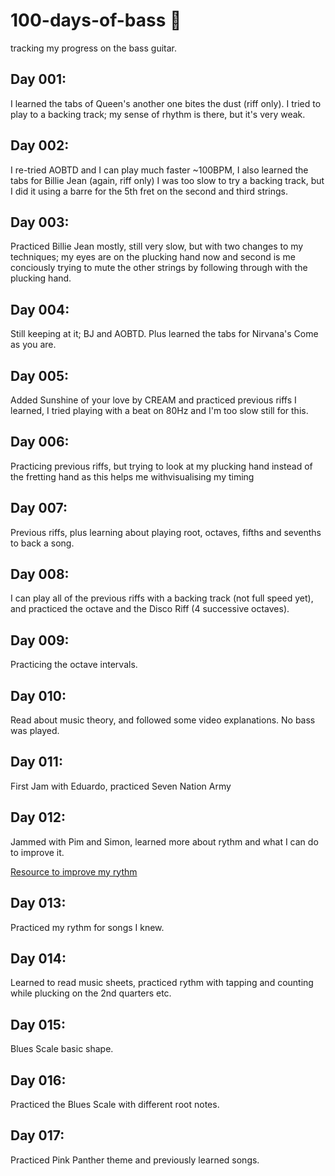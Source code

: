# 100-days-of-bass 🎸
tracking my progress on the bass guitar.

## Day 001:
I learned the tabs of Queen's another one bites the dust (riff only). I tried to play to a backing track; my sense of rhythm is there, but it's very weak.

## Day 002:
I re-tried AOBTD and I can play much faster ~100BPM, I also learned the tabs for Billie Jean (again, riff only) I was too slow to try a backing track, but I did it using a barre for the 5th fret on the second and third strings.

## Day 003:
Practiced Billie Jean mostly, still very slow, but with two changes to my techniques; my eyes are on the plucking hand now and second is me conciously trying to mute the other strings by following through with the plucking hand.

## Day 004:
Still keeping at it; BJ and AOBTD. Plus learned the tabs for Nirvana's Come as you are.

## Day 005:
Added Sunshine of your love by CREAM and practiced previous riffs I learned, I tried playing with a beat on 80Hz and I'm too slow still for this.

## Day 006:
Practicing previous riffs, but trying to look at my plucking hand instead of the fretting hand as this helps me withvisualising my timing 

## Day 007:
Previous riffs, plus learning about playing root, octaves, fifths and sevenths to back a song.

## Day 008:
I can play all of the previous riffs with a backing track (not full speed yet), and practiced the octave and the Disco Riff (4 successive octaves). 

## Day 009:
Practicing the octave intervals.

## Day 010:
Read about music theory, and followed some video explanations. No bass was played. 


## Day 011:
First Jam with Eduardo, practiced Seven Nation Army


## Day 012:
Jammed with Pim and Simon, learned more about rythm and what I can do to improve it.

[Resource to improve my rythm](http://rubycliff.com/TheoryManual/LearnRhythm.html)

## Day 013:
Practiced my rythm for songs I knew. 

## Day 014:
Learned to read music sheets, practiced rythm with tapping and counting while plucking on the 2nd quarters etc.

## Day 015:
Blues Scale basic shape.

## Day 016:
Practiced the Blues Scale with different root notes.

## Day 017:
Practiced Pink Panther theme and previously learned songs.
